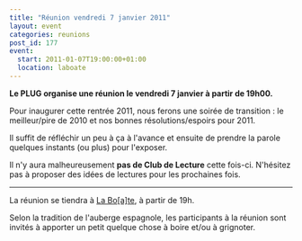 ```yaml
---
title: "Réunion vendredi 7 janvier 2011"
layout: event
categories: reunions
post_id: 177
event:
  start: 2011-01-07T19:00:00+01:00
  location: laboate
---
```

**Le PLUG organise une réunion le vendredi 7 janvier à partir de 19h00.**

Pour inaugurer cette rentrée 2011, nous ferons une soirée de transition : le meilleur/pire de 2010 et nos bonnes résolutions/espoirs pour 2011.

Il suffit de réfléchir un peu à ça à l'avance et ensuite de prendre la parole quelques instants (ou plus) pour l'exposer.

Il n'y aura malheureusement **pas de Club de Lecture** cette fois-ci.
N'hésitez pas à proposer des idées de lectures pour les prochaines fois.

----
La réunion se tiendra à [La Bo\[a\]te](http://laboate.com/), à partir de 19h.

Selon la tradition de l'auberge espagnole, les participants à la réunion sont invités à apporter un petit quelque chose à boire et/ou à grignoter.
